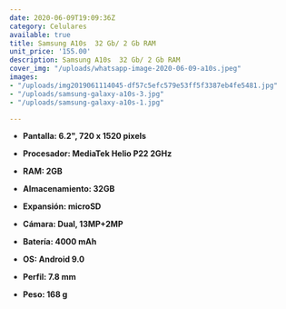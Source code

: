 ```yaml
---
date: 2020-06-09T19:09:36Z
category: Celulares
available: true
title: Samsung A10s  32 Gb/ 2 Gb RAM
unit_price: '155.00'
description: Samsung A10s  32 Gb/ 2 Gb RAM
cover_img: "/uploads/whatsapp-image-2020-06-09-a10s.jpeg"
images:
- "/uploads/img2019061114045-df57c5efc579e53ff5f3387eb4fe5481.jpg"
- "/uploads/samsung-galaxy-a10s-3.jpg"
- "/uploads/samsung-galaxy-a10s-1.jpg"

---
```


* **Pantalla: 6.2", 720 x 1520 pixels**
* **Procesador: MediaTek Helio P22 2GHz**
* **RAM: 2GB**
* **Almacenamiento: 32GB**
* **Expansión: microSD**


* **Cámara: Dual, 13MP+2MP**
* **Batería: 4000 mAh**
* **OS: Android 9.0**
* **Perfil: 7.8 mm**
* **Peso: 168 g**